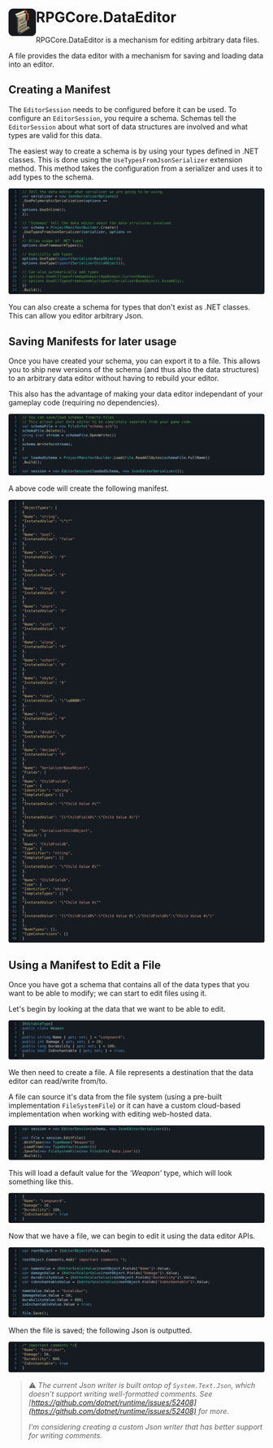 <h1>
<img src="../../icon.png" width="54" height="54" align="left" />
RPGCore.DataEditor
</h1>

RPGCore.DataEditor is a mechanism for editing arbitrary data files.

A file provides the data editor with a mechanism for saving and loading data into an editor.

## Creating a Manifest

The `EditorSession` needs to be configured before it can be used. To configure an `EditorSession`, you require a schema. Schemas tell the `EditorSession` about what sort of data structures are involved and what types are valid for this data.

The easiest way to create a schema is by using your types defined in .NET classes. This is done using the `UseTypesFromJsonSerializer` extension method. This method takes the configuration from a serializer and uses it to add types to the schema.

![Usage](../../../docs/samples/RPGCore.DataEditor/CreateManifest.create_from_dotnet.svg)

You can also create a schema for types that don't exist as .NET classes. This can allow you editor arbitrary Json.

## Saving Manifests for later usage

Once you have created your schema, you can export it to a file. This allows you to ship new versions of the schema (and thus also the data structures) to an arbitrary data editor without having to rebuild your editor.

This also has the advantage of making your data editor independant of your gameplay code (requiring no dependencies).

![Usage](../../../docs/samples/RPGCore.DataEditor/CreateManifest.save_and_load.svg)

A above code will create the following manifest.

![Usage](../../../docs/samples/RPGCore.DataEditor/AddTypesToManifest.manifest.svg)

## Using a Manifest to Edit a File

Once you have got a schema that contains all of the data types that you want to be able to modify; we can start to edit files using it.

Let's begin by looking at the data that we want to be able to edit.

![Usage](../../../docs/samples/RPGCore.DataEditor/LoadFromFile.data_type.svg)

We then need to create a file. A file represents a destination that the data editor can read/write from/to.

A file can source it's data from the file system (using a pre-built implementation `FileSystemFile`) or it can have a custom cloud-based implementation when working with editing web-hosted data.

![Usage](../../../docs/samples/RPGCore.DataEditor/LoadFromFile.configure.svg)

This will load a default value for the _'Weapon'_ type, which will look something like this.

![Before editing the file](../../../docs/samples/RPGCore.DataEditor/LoadFromFile.before.svg)

Now that we have a file, we can begin to edit it using the data editor APIs.

![Editing the file](../../../docs/samples/RPGCore.DataEditor/LoadFromFile.editing.svg)

When the file is saved; the following Json is outputted.

![After editing the file](../../../docs/samples/RPGCore.DataEditor/LoadFromFile.output.svg)

> ⚠ _The current Json writer is built ontop of `System.Text.Json`, which doesn't support writing well-formatted comments. See [https://github.com/dotnet/runtime/issues/52408](https://github.com/dotnet/runtime/issues/52408) for more._
>
> _I'm considering creating a custom Json writer that has better support for writing comments._
